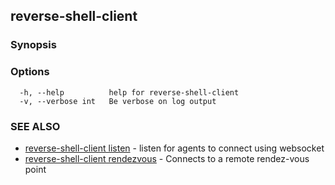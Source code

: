 ## reverse-shell-client



### Synopsis



### Options

```
  -h, --help          help for reverse-shell-client
  -v, --verbose int   Be verbose on log output
```

### SEE ALSO

* [reverse-shell-client listen](reverse-shell-client_listen.md)	 - listen for agents to connect using websocket
* [reverse-shell-client rendezvous](reverse-shell-client_rendezvous.md)	 - Connects to a remote rendez-vous point

